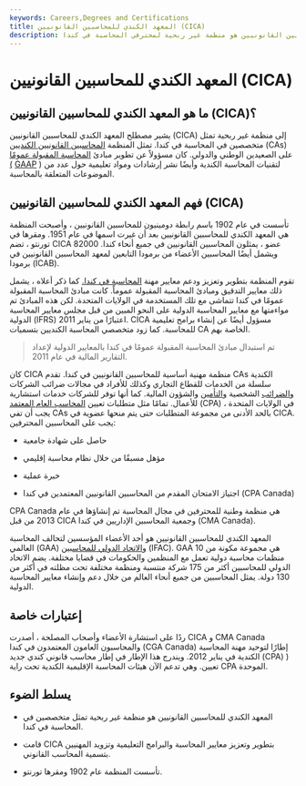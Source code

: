 ```yaml
---
keywords: Careers,Degrees and Certifications
title: المعهد الكندي للمحاسبين القانونيين (CICA)
description: المعهد الكندي للمحاسبين القانونيين هو منظمة غير ربحية لمحترفي المحاسبة في كندا.
---
```


# المعهد الكندي للمحاسبين القانونيين (CICA)
## ما هو المعهد الكندي للمحاسبين القانونيين (CICA)؟

يشير مصطلح المعهد الكندي للمحاسبين القانونيين (CICA) إلى منظمة غير ربحية تمثل متخصصين في المحاسبة في كندا. تمثل المنظمة [المحاسبين القانونيين الكنديين](/ca) (CAs) على الصعيدين الوطني والدولي. كان مسؤولاً عن تطوير مبادئ [المحاسبة المقبولة عمومًا (](/gaap) [GAAP](/gaap) ) لتقنيات المحاسبة الكندية وأيضًا نشر إرشادات ومواد تعليمية حول عدد من الموضوعات المتعلقة بالمحاسبة.

## فهم المعهد الكندي للمحاسبين القانونيين (CICA)

تأسست في عام 1902 باسم رابطة دومينيون للمحاسبين القانونيين ، وأصبحت المنظمة هي المعهد الكندي للمحاسبين القانونيين بعد أن غيرت اسمها في عام 1951. ومقرها في تورنتو ، تضم CICA 82000 عضو ، يمثلون المحاسبين القانونيين في جميع أنحاء كندا. ويشمل أيضًا المحاسبين الأعضاء من برمودا التابعين لمعهد المحاسبين القانونيين في برمودا (ICAB).

تقوم المنظمة بتطوير وتعزيز ودعم معايير مهنة [المحاسبة في كندا.](/accounting) كما ذكر أعلاه ، يشمل ذلك معايير التدقيق ومبادئ المحاسبة المقبولة عموماً. كانت مبادئ المحاسبة المقبولة عمومًا في كندا تتماشى مع تلك المستخدمة في الولايات المتحدة. لكن هذه المبادئ تم مواءمتها مع معايير المحاسبة الدولية على النحو المبين من قبل مجلس معايير المحاسبة الدولية (IFRS) اعتبارًا من يناير 2011. CICA مسؤول أيضًا عن إنشاء برامج تعليمية للمحاسبة. كما زود متخصصي المحاسبة الكنديين بتسميات CA الخاصة بهم.

> تم استبدال مبادئ المحاسبة المقبولة عمومًا في كندا بالمعايير الدولية لإعداد التقارير المالية في عام 2011.

>

كان CICA منظمة مهنية أساسية للمحاسبين القانونيين في كندا. تقدم CAs الكندية سلسلة من الخدمات للقطاع التجاري وكذلك للأفراد في مجالات ضرائب الشركات [والضرائب](/taxes) الشخصية [والتأمين](/assurance) والشؤون المالية. كما أنها توفر للشركات خدمات استشارية للأعمال. تمامًا مثل متطلبات تعيين [المحاسب العام المعتمد](/cpa) (CPA) في الولايات المتحدة ، يجب أن تفي CAs بالحد الأدنى من مجموعة المتطلبات حتى يتم منحها عضوية في CICA. يجب على المحاسبين المحترفين:

- حاصل على شهادة جامعية

- مؤهل مسبقًا من خلال نظام محاسبة إقليمي

- خبرة عملية

- اجتياز الامتحان المقدم من المحاسبين القانونيين المعتمدين في كندا (CPA Canada)

CPA Canada هي منظمة وطنية للمحترفين في مجال المحاسبة تم إنشاؤها في عام 2013 من قبل CICA وجمعية المحاسبين الإداريين في كندا (CMA Canada).

المعهد الكندي للمحاسبين القانونيين هو أحد الأعضاء المؤسسين لتحالف المحاسبة العالمي (GAA) [والاتحاد الدولي للمحاسبين](/international-federation-of-accountants) (IFAC). GAA هي مجموعة مكونة من 10 منظمات محاسبة دولية تعمل مع المنظمين والحكومات في قضايا مختلفة. يضم الاتحاد الدولي للمحاسبين أكثر من 175 شركة منتسبة ومنظمة مختلفة تحت مظلته في أكثر من 130 دولة. يمثل المحاسبين من جميع أنحاء العالم من خلال دعم وإنشاء معايير المحاسبة الدولية.

## إعتبارات خاصة

ردًا على استشارة الأعضاء وأصحاب المصلحة ، أصدرت CICA و CMA Canada والمحاسبون العامون المعتمدون في كندا (CGA Canada) إطارًا لتوحيد مهنة المحاسبة الكندية في يناير 2012. ويندرج هذا الإطار في إطار محاسب قانوني كندي جديد (CPA) ) تعيين. وهي تدعم الآن هيئات المحاسبة الإقليمية الكندية تحت راية CPA الموحدة.

## يسلط الضوء

- المعهد الكندي للمحاسبين القانونيين هو منظمة غير ربحية تمثل متخصصين في المحاسبة في كندا.

- قامت CICA بتطوير وتعزيز معايير المحاسبة والبرامج التعليمية وتزويد المهنيين بتسمية المحاسب القانوني.

- تأسست المنظمة عام 1902 ومقرها تورنتو.


